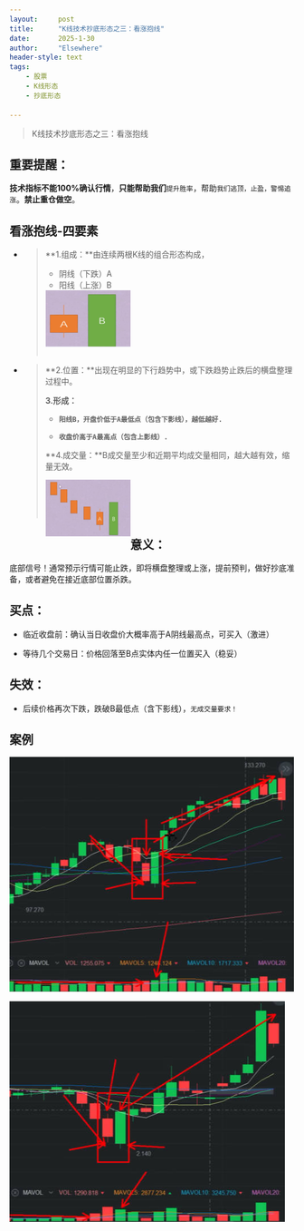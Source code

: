 ```yaml
---
layout: 	post
title: 		"K线技术抄底形态之三：看涨抱线"
date:       2025-1-30
author: 	"Elsewhere"
header-style: text
tags:
    - 股票
    - K线形态
    - 抄底形态

---
```


> K线技术抄底形态之三：看涨抱线

## 重要提醒：

**技术指标不能100%确认行情**，**只能帮助我们**`提升胜率`，帮助`我们逃顶，止盈，警惕追涨`。**禁止重仓做空**。



## 看涨抱线-四要素

- > **1.组成：**由连续两根K线的组合形态构成，
  >
  > - 阴线（下跌）A
  > - 阳线（上涨）B
  >
  > <img src="/img/2025/01-30-24/1-1.jpg" width = "150" height = "100"  align=left />
  >
  > <br><br><br><br><br><br>

- > **2.位置：**出现在明显的下行趋势中，或下跌趋势止跌后的横盘整理过程中。
  >
  > **3.形成：**
  >
  > - **`阳线B，开盘价低于A最低点（包含下影线），越低越好.`**
  >
  > - **`收盘价高于A最高点（包含上影线）.`**
  >
  > **4.成交量：**B成交量至少和近期平均成交量相同，越大越有效，缩量无效。
  >
  > <img src="/img/2025/01-30-24/2-2.jpg" width = "150" height = "100"  align=left />
  >
  > <br><br><br><br>

## 意义：

底部信号！通常预示行情可能止跌，即将横盘整理或上涨，提前预判，做好抄底准备，或者避免在接近底部位置杀跌。



## 买点：
- 临近收盘前：确认当日收盘价大概率高于A阴线最高点，可买入（激进）

- 等待几个交易日：价格回落至B点实体内任一位置买入（稳妥）

  

## 失效：

- 后续价格再次下跌，跌破B最低点（含下影线），`无成交量要求！`

## 案例

![img](/img/2025/01-30-24/4.jpg)

![img](/img/2025/01-30-24/5.jpg)
